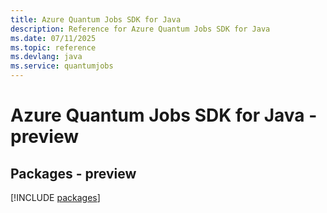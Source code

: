 ```yaml
---
title: Azure Quantum Jobs SDK for Java
description: Reference for Azure Quantum Jobs SDK for Java
ms.date: 07/11/2025
ms.topic: reference
ms.devlang: java
ms.service: quantumjobs
---
```

# Azure Quantum Jobs SDK for Java - preview
## Packages - preview
[!INCLUDE [packages](quantum-jobs-index.md)]